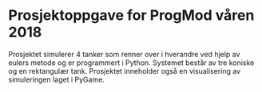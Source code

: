 # Prosjektoppgave for ProgMod våren 2018
Prosjektet simulerer 4 tanker som renner over i hverandre ved hjelp av eulers metode og er programmert i Python. Systemet består av tre koniske og en rektangulær tank. Prosjektet inneholder også en visualisering av simuleringen laget i PyGame.
